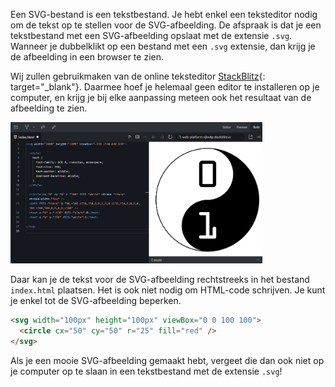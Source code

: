 Een SVG-bestand is een tekstbestand. Je hebt enkel een teksteditor nodig om de tekst op te stellen voor de SVG-afbeelding. De afspraak is dat je een tekstbestand met een SVG-afbeelding opslaat met de extensie `.svg`. Wanneer je dubbelklikt op een bestand met een `.svg` extensie, dan krijg je de afbeelding in een browser te zien.

Wij zullen gebruikmaken van de online teksteditor [StackBlitz](https://stackblitz.com/fork/web-platform){: target="_blank"}. Daarmee hoef je helemaal geen editor te installeren op je computer, en krijg je bij elke aanpassing meteen ook het resultaat van de afbeelding te zien.

<div class="dodona-centered-group">
  <img width="80%" src="media/stackblitz.png" data-caption="In de online teksteditor StackBlitz kan je de tekst van een SVG-afbeelding schrijven in het <samp>index.html</samp> bestand, en krijg je meteen het resultaat te zien." />
</div>

Daar kan je de tekst voor de SVG-afbeelding rechtstreeks in het bestand `index.html` plaatsen. Het is ook niet nodig om HTML-code schrijven. Je kunt je enkel tot de SVG-afbeelding beperken.

```html
<svg width="100px" height="100px" viewBox="0 0 100 100">
  <circle cx="50" cy="50" r="25" fill="red" />
</svg>
```

Als je een mooie SVG-afbeelding gemaakt hebt, vergeet die dan ook niet  op je computer op te slaan in een tekstbestand met de extensie `.svg`!
